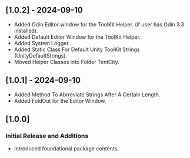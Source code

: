 ## [1.0.2] - 2024-09-10
- Added Odin Editor window for the ToolKit Helper. (if user has Odin 3.3 installed).
- Added Default Editor Window for the ToolKit Helper.
- Added System Logger.
- Added Static Class For Default Unity ToolKit Strings (UnityDefaultStrings).
- Moved Helper Classes into Folder TentCity.

## [1.0.1] - 2024-09-10
- Added Method To Abrreviate Strings After A Certain Length.
- Added FoldOut for the Editor Window.

## [1.0.0]
### Initial Release and Additions
- Introduced foundational package contents.